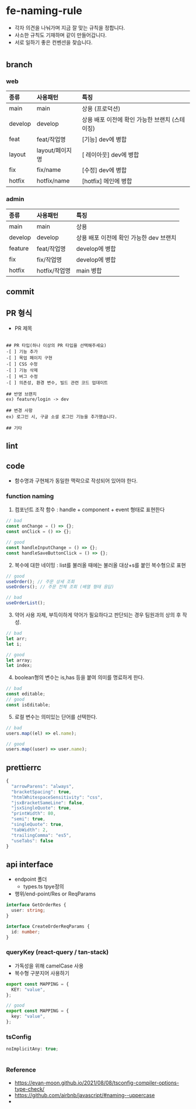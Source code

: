 # fe-naming-rule

- 각자 의견을 나눠가며 지금 잘 맞는 규칙을 정합니다.
- 사소한 규칙도 기재하며 같이 만들어갑니다.
- 서로 일하기 좋은 컨벤션을 찾습니다.

#

## branch

### web

| 종류    | 사용패턴        | 특징                                           |
| :------ | :-------------- | :--------------------------------------------- |
| main    | main            | 상용 (프로덕션)                                |
| develop | develop         | 상용 배포 이전에 확인 가능한 브랜치 (스테이징) |
| feat    | feat/작업명     | [기능] dev에 병합                              |
| layout  | layout/페이지명 | [ 레이아웃] dev에 병합                         |
| fix     | fix/name        | [수정] dev에 병합                              |
| hotfix  | hotfix/name     | [hotfix] 메인에 병합                           |

### admin

| 종류    | 사용패턴                                              | 특징                                    |
| :------ | :---------------------------------------------------- | :-------------------------------------- |
| main    | main                                                  | 상용                                    |
| develop | develop                                               | 상용 배포 이전에 확인 가능한 dev 브랜치 |
| feature | feat/작업명                                             | develop에 병합                              |
| fix     | fix/작업명                                              | develop에 병합                              |
| hotfix  | hotfix/작업명                                           | main 병합                           |

## commit

## PR 형식

- PR 제목

```

```

```
## PR 타입(하나 이상의 PR 타입을 선택해주세요)
-[ ] 기능 추가
-[ ] 목업 페이지 구현
-[ ] CSS 수정
-[ ] 기능 삭제
-[ ] 버그 수정
-[ ] 의존성, 환경 변수, 빌드 관련 코드 업데이트

## 반영 브랜치
ex) feature/login -> dev

## 변경 사항
ex) 로그인 시, 구글 소셜 로그인 기능을 추가했습니다.

## 기타

```

## lint

## code

- 함수명과 구현체가 동일한 맥락으로 작성되어 있어야 한다.

### function naming

1. 컴포넌트 조작 함수 : handle + component + event 형태로 표현한다

```js
// bad
const onChange = () => {};
const onClick = () => {};

// good
const handleInputChange = () => {};
const handleSaveButtonClick = () => {};
```

2. 복수에 대한 네이밍 : list를 불러올 때에는 불러올 대상+s를 붙인 복수형으로 표현

```ts
// good
useOrder(); // 주문 상세 조회
useOrders(); // 주문 전체 조회 (배열 형태 응답)

// bad
useOrderList();
```

3. 약어 사용 자제, 부득이하게 약어가 필요하다고 판단되는 경우 팀원과의 상의 후 작성.

```ts
// bad
let arr;
let i;

// good
let array;
let index;
```

4. boolean형의 변수는 is,has 등을 붙여 의미를 명료하게 한다.

```ts
// bad
const editable;
// good
const isEditable;
```

5. 로컬 변수는 의미있는 단어를 선택한다.

```js
// bad
users.map((el) => el.name);

// good
users.map((user) => user.name);
```

## prettierrc

```ts
{
  "arrowParens": "always",
  "bracketSpacing": true,
  "htmlWhitespaceSensitivity": "css",
  "jsxBracketSameLine": false,
  "jsxSingleQuote": true,
  "printWidth": 80,
  "semi": true,
  "singleQuote": true,
  "tabWidth": 2,
  "trailingComma": "es5",
  "useTabs": false
}
```

## api interface

- endpoint 폴더
  - types.ts tpye정의
- 행위/end-point/Res or ReqParams

```ts
interface GetOrderRes {
  user: string;
}

interface CreateOrderReqParams {
  id: number;
}
```

### queryKey (react-query / tan-stack)

- 가독성을 위해 camelCase 사용
- 복수형 구분지어 사용하기

```ts
export const MAPPING = {
  KEY: "value",
};

// good
export const MAPPING = {
  key: "value",
};
```

### tsConfig

```ts
noImplicitAny: true;
```

#

### Reference

- https://evan-moon.github.io/2021/08/08/tsconfig-compiler-options-type-check/
- https://github.com/airbnb/javascript/#naming--uppercase
-
